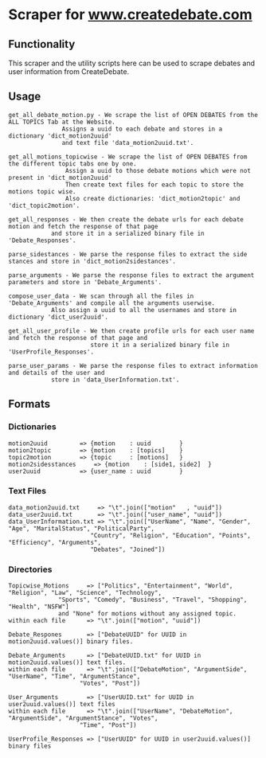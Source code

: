 # Scraper for www.createdebate.com

## Functionality
This scraper and the utility scripts here can be used to scrape debates and user information from CreateDebate.

## Usage
	get_all_debate_motion.py - We scrape the list of OPEN DEBATES from the ALL TOPICS Tab at the Website.
				   Assigns a uuid to each debate and stores in a dictionary 'dict_motion2uuid' 
				   and text file 'data_motion2uuid.txt'.

	get_all_motions_topicwise - We scrape the list of OPEN DEBATES from the different topic tabs one by one.
				    Assign a uuid to those debate motions which were not present in 'dict_motion2uuid'
				    Then create text files for each topic to store the motions topic wise.
				    Also create dictionaries: 'dict_motion2topic' and 'dict_topic2motion'.

	get_all_responses - We then create the debate urls for each debate motion and fetch the response of that page
			    and store it in a serialized binary file in 'Debate_Responses'.

	parse_sidestances - We parse the response files to extract the side stances and store in 'dict_motion2sidestances'.

	parse_arguments - We parse the response files to extract the argument parameters and store in 'Debate_Arguments'.

	compose_user_data - We scan through all the files in 'Debate_Arguments' and compile all the arguments userwise.
			    Also assign a uuid to all the usernames and store in dictionary 'dict_user2uuid'.

	get_all_user_profile - We then create profile urls for each user name and fetch the response of that page and 
	                       store it in a serialized binary file in 'UserProfile_Responses'.

	parse_user_params - We parse the response files to extract information and details of the user and 
			    store in 'data_UserInformation.txt'.

## Formats

### Dictionaries
	motion2uuid  		=> {motion    : uuid 		}
	motion2topic 		=> {motion    : [topics]	}
	topic2motion 		=> {topic     : [motions]	}
	motion2sidesstances 	=> {motion    : [side1, side2]	}
	user2uuid    		=> {user_name : uuid 		}

### Text Files
	data_motion2uuid.txt 	 => "\t".join(["motion"   , "uuid"])
	data_user2uuid.txt   	 => "\t".join(["user_name", "uuid"])
	data_UserInformation.txt => "\t".join(["UserName", "Name", "Gender", "Age", "MaritalStatus", "PoliticalParty",
					       "Country", "Religion", "Education", "Points", "Efficiency", "Arguments",
					       "Debates", "Joined"])

### Directories
	Topicwise_Motions     => ["Politics", "Entertainment", "World", "Religion", "Law", "Science", "Technology", 
				  "Sports", "Comedy", "Business", "Travel", "Shopping", "Health", "NSFW"] 
				  and "None" for motions without any assigned topic.	 				  
	within each file      => "\t".join(["motion", "uuid"])

	Debate_Respones       => ["DebateUUID" for UUID in motion2uuid.values()] binary files.

	Debate_Arguments      => ["DebateUUID.txt" for UUID in motion2uuid.values()] text files.
	within each file      => "\t".join(["DebateMotion", "ArgumentSide", "UserName", "Time", "ArgumentStance", 
					    "Votes", "Post"])

	User_Arguments        => ["UserUUID.txt" for UUID in user2uuid.values()] text files
	within each file      => "\t".join(["UserName", "DebateMotion", "ArgumentSide", "ArgumentStance", "Votes",
					    "Time", "Post"])

	UserProfile_Responses => ["UserUUID" for UUID in user2uuid.values()] binary files



